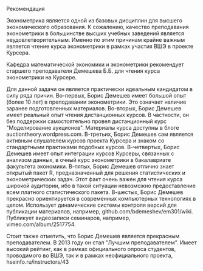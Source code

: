 Рекомендация

Эконометрика является одной из базовых дисциплин для высшего экономического образования. К сожалению, качество преподавания эконометрики в большинстве высших учебных заведений является неудовлетворительным. Именно по этим причинам крайне важным является чтение курса эконометрики в рамках участия ВШЭ в проекте Курсера.

Кафедра математической экономики и эконометрики рекомендует старшего преподавателя Демешева Б.Б. для чтения курса эконометрики на Курсере. 

Для данной задачи он является практически идеальным кандидатом в силу ряда причин. Во-первых, Борис Демешев имеет большой опыт (более 10 лет) в преподавании эконометрики. Это означает наличие заранее подготовленных материалов. Во-вторых, Борис Демешев имеет реальный опыт чтения дистанционных курсов. В частности, он без поддержки самостоятельно провел дистанционный курс "Моделирование аукционов". Материалы курса доступны в блоге auctiontheory.wordpress.com. В-третьих, Борис Демешев сам является активным слушателем курсов проекта Курсера и знаком со стандартными практиками подобных курсов. В-четвертых, Борис Демешев имеет опыт интеграции курсов Курсеры, связанных с анализом данных, в очный курс эконометрики в бакалавриате факультета экономики. В-пятых, Борис Демешев отлично знает открытый пакет R, предназначенный для решения статистических и эконометрических задач. Этот факт очень важен для чтения курса широкой аудитории, ибо в такой ситуации невозможно предоставление всем платного статистического пакета. В-шестых, Борис Демешев прекрасно ориентируется в современных компьютерных технологиях в целом. Использует динамические системы контроля версий для публикации материалов, например, github.com/bdemeshev/em301/wiki. Публикует видеозаписи семинаров, например, vimeo.com/album/2517754.

Стоит также отметить, что Борис Демешев является прекрасным преподавателем. В 2013 году он стал "Лучшим преподавателем". Имеет высокий рейтинг, как в рамках официального опроса студентов, проводимого во ВШЭ, так и в рамках неофициального проекта, hseinfo.ru/instructors/43




